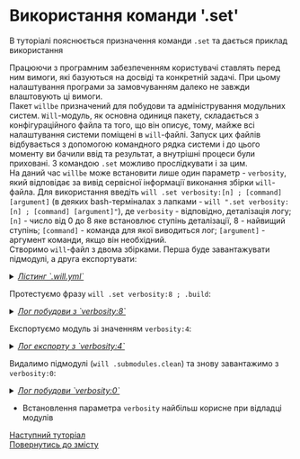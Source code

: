# Використання команди '.set'

В туторіалі пояснюється призначення команди `.set` та дається приклад використання

Працюючи з програмним забезпеченням користувачі ставлять перед ним вимоги, які базуються на досвіді та конкретній задачі. При цьому налаштування програми за замовчуванням далеко не завжди влаштовують ці вимоги.  
Пакет `willbe` призначений для побудови та адміністрування модульних систем. `Will`-модуль, як основна одиниця пакету, складається з конфігураційного файла та того, що він описує, тому, майже всі налаштування системи поміщені в `will`-файлі. Запуск цих файлів відбувається з допомогою командного рядка системи і до цього моменту ви бачили ввід та результат, а внутрішні процеси були приховані. З командою `.set` можливо прослідкувати і за цим.  
На даний час `willbe` може встановити лише один параметр - `verbosity`, який відповідає за вивід сервісної інформації виконання збірки `will`-файла. Для використання введіть `will .set verbosity:[n] ; [command] [argument]` (в деяких bash-терміналах з лапками - `will ".set verbosity:[n] ; [command] [argument]"`), де `verbosity` - відповідно, деталізація логу; `[n]` - число від 0 до 8 яке встановлює ступінь деталізації, 8 - найвищий ступінь; `[command]` - команда для якої виводиться лог; `[argument]` - аргумент команди, якщо він необхідний.  
Створимо `will`-файл з двома збірками. Перша буде завантажувати підмодулі, а друга експортувати:

<details>
    <summary><u><em>Лістинг `.will.yml`</em></u></summary>

```yaml
about :

  name : setVerbosity
  description : "To use .set command"
  version : 0.0.1

submodule :
  PathBasic : git+https:///github.com/Wandalen/wPathBasic.git/out/wPathBasic#master
  
path :

  out : 'out'

  submodule.pathfundamental :
    criterion :
      debug : 1
    path : '.module/PathBasic'

step  :

  export.submodule :
    criterion :
      debug : 1
    export : path::submodule.*
        
build :

  submodules.download :
      criterion :
          default : 1
          debug : 0
      steps :
          - submodules.download

  submodules.export :
      criterion :
          export : 1
          debug : 1
      steps :
          - export.*

```

</details>

Протестуємо фразу `will .set verbosity:8 ; .build`:

<details>
    <summary><u><em>Лог побудови з `verbosity:8`</em></u></summary>
    
```
[user@user ~]$ will ".set verbosity:8 ; .build"
Request ".set ; .build"
 s module::/path_to_module/UsingSetCommand preformed 1
 s module::/path_to_module/UsingSetCommand preformed 2
 s module::/path_to_module/UsingSetCommand preformed 3
 s module::/path_to_module/UsingSetCommand willFilesFound 1
 s module::/path_to_module/UsingSetCommand willFilesFound 2
Trying to open /path_to_module/UsingSetCommand.will
Trying to open /path_to_module/UsingSetCommand.im.will
Trying to open /path_to_module/UsingSetCommand.ex.will
Trying to open /path_to_module/UsingSetCommand/.will
Trying to open /path_to_module/UsingSetCommand/.im.will
Trying to open /path_to_module/UsingSetCommand/.ex.will
 s module::/path_to_module/UsingSetCommand willFilesFound 3
 s module::/path_to_module/UsingSetCommand willFilesOpened 1
 s module::/path_to_module/UsingSetCommand willFilesOpened 2
   . Read : /path_to_module/UsingSetCommand/.will.yml
 . Read 1 will-files in 0.081s
 s module::setVerbosity willFilesOpened 3
 s module::setVerbosity submodulesFormed 1
 s module::setVerbosity submodulesFormed 2
 s module::PathBasic preformed 1
 s module::PathBasic preformed 2
 s module::PathBasic preformed 3
 s module::PathBasic willFilesFound 1
 s module::PathBasic willFilesFound 2
Trying to open /path_to_module/UsingSetCommand/.module/PathBasic/out/wPathBasic.out.will
Trying to open /path_to_module/UsingSetCommand/.module/PathBasic/out/wPathBasic.out.im.will
Trying to open /path_to_module/UsingSetCommand/.module/PathBasic/out/wPathBasic.out.ex.will
Trying to open /path_to_module/UsingSetCommand/.module/PathBasic/out/wPathBasic/.out.will
Trying to open /path_to_module/UsingSetCommand/.module/PathBasic/out/wPathBasic/.out.im.will
Trying to open /path_to_module/UsingSetCommand/.module/PathBasic/out/wPathBasic/.out.ex.will
Trying to open /path_to_module/UsingSetCommand/.module/PathBasic/out/wPathBasic.will
Trying to open /path_to_module/UsingSetCommand/.module/PathBasic/out/wPathBasic.im.will
Trying to open /path_to_module/UsingSetCommand/.module/PathBasic/out/wPathBasic.ex.will
Trying to open /path_to_module/UsingSetCommand/.module/PathBasic/out/wPathBasic/.will
Trying to open /path_to_module/UsingSetCommand/.module/PathBasic/out/wPathBasic/.im.will
Trying to open /path_to_module/UsingSetCommand/.module/PathBasic/out/wPathBasic/.ex.will
 !s module::PathBasic willFilesFound failed
 s module::PathBasic willFilesOpened 1
 !s module::PathBasic willFilesOpened failed
 s module::PathBasic submodulesFormed 1
 !s module::PathBasic 3 failed
 s module::PathBasic resourcesFormed 1
 !s module::PathBasic resourcesFormed failed
 s module::setVerbosity resourcesFormed 1
 ! Failed to read submodule::PathBasic, try to download it with .submodules.download or even clean it before downloading
Failed to open submodule::PathBasic at "/path_to_module/UsingSetCommand/.module/PathBasic/out/wPathBasic" 
Found no .out.will file for module::setVerbosity at "/path_to_module/UsingSetCommand/.module/PathBasic/out/wPathBasic"             
 s module::setVerbosity submodulesFormed 3
 s module::setVerbosity resourcesFormed 2
 s module::setVerbosity resourcesFormed 3

  Building submodules.download
     - filesDelete 1 files at /path_to_module/UsingSetCommand/.module/PathBasic in 0.017s
 > git clone https://github.com/Wandalen/wPathBasic.git/ .
Клонирование в «.»…
 > git checkout master
Уже на «master»
Ваша ветка обновлена в соответствии с «origin/master».
 > git merge
Уже обновлено.
     + Reflect 92 files /path_to_module/UsingSetCommand/.module/PathBasic <- git+https:///github.com/Wandalen/wPathBasic.git/out/wPathBasic#master in 3.612s
 s module::PathBasic willFilesFound 1
 s module::PathBasic willFilesFound 2
    Trying to open /path_to_module/UsingSetCommand/.module/PathBasic/out/wPathBasic.out.will
    Trying to open /path_to_module/UsingSetCommand/.module/PathBasic/out/wPathBasic.out.im.will
    Trying to open /path_to_module/UsingSetCommand/.module/PathBasic/out/wPathBasic.out.ex.will
 s module::PathBasic willFilesFound 3
 s module::PathBasic willFilesOpened 1
 s module::PathBasic willFilesOpened 2
     . Read : /path_to_module/UsingSetCommand/.module/PathBasic/out/wPathBasic.out.will.yml
 s module::PathBasic willFilesOpened 3
 s module::PathBasic submodulesFormed 1
 s module::PathBasic submodulesFormed 2
 s module::PathBasic submodulesFormed 3
 s module::PathBasic resourcesFormed 1
 s module::PathBasic resourcesFormed 2
 s module::PathBasic resourcesFormed 3
     + module::PathBasic was downloaded in 4.276s
   + 1/1 submodule(s) of module::setVerbosity were downloaded in 4.282s
  Built submodules.download in 4.326s

```

</details>

Експортуємо модуль зі значенням `verbosity:4`:

<details>
    <summary><u><em>Лог експорту з `verbosity:4`</em></u></summary>
    
```
[user@user ~]$ will .set verbosity:4 ; .export submodules.export
Request ".set ; .export submodules.export"
Trying to open /path_to_module/UsingSetCommand.will
Trying to open /path_to_module/UsingSetCommand.im.will
Trying to open /path_to_module/UsingSetCommand.ex.will
Trying to open /path_to_module/UsingSetCommand/.will
Trying to open /path_to_module/UsingSetCommand/.im.will
Trying to open /path_to_module/UsingSetCommand/.ex.will
   . Read : /path_to_module/UsingSetCommand/.will.yml
 . Read 1 will-files in 0.104s
Trying to open /path_to_module/UsingSetCommand/.module/PathBasic/out/wPathBasic.out.will
Trying to open /path_to_module/UsingSetCommand/.module/PathBasic/out/wPathBasic.out.im.will
Trying to open /path_to_module/UsingSetCommand/.module/PathBasic/out/wPathBasic.out.ex.will
 . Read : /path_to_module/UsingSetCommand/.module/PathBasic/out/wPathBasic.out.will.yml

  Exporting submodules.export
     . Read : /path_to_module/UsingSetCommand/out/setVerbosity.out.will.yml
   . Read 1 will-files in 0.195s
   + Write out archive /path_to_module/UsingSetCommand/ : out/setVerbosity.out.tgs <- .module/PathBasic
   + Write out will-file /path_to_module/UsingSetCommand/out/setVerbosity.out.will.yml
   + Exported submodules.export with 46 files in 2.423s
  Exported submodules.export in 2.467s

```

</details>

Видалимо підмодулі (`will .submodules.clean`) та знову завантажимо з `verbosity:0`:

<details>
    <summary><u><em>Лог побудови `verbosity:0`</em></u></summary>
    
```
[user@user ~]$ will .set verbosity:0 ; .build
Request ".set ; .build"
 . Read 1 will-files in 0.082s

```

</details>

- Встановлення параметра `verbosity` найбільш корисне при відладці модулів

[Наступний туторіал]()  
[Повернутись до змісту](../README.md#tutorials)